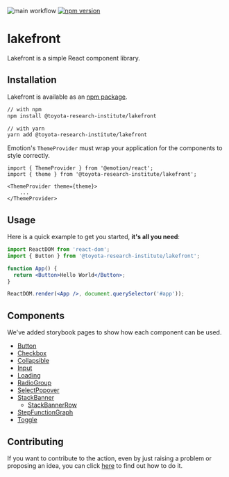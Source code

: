 ![main workflow](https://github.com/ToyotaResearchInstitute/lakefront/actions/workflows/main.yml/badge.svg)
[![npm version](https://badge.fury.io/js/%40toyota-research-institute%2Flakefront.svg)](https://badge.fury.io/js/%40toyota-research-institute%2Flakefront)

# lakefront
Lakefront is a simple React component library.

## Installation

Lakefront is available as an [npm package](https://www.npmjs.com/package/@toyota-research-institute/lakefront).

```sh
// with npm
npm install @toyota-research-institute/lakefront

// with yarn
yarn add @toyota-research-institute/lakefront
```

Emotion's `ThemeProvider` must wrap your application for the components to style correctly.
```
import { ThemeProvider } from '@emotion/react';
import { theme } from '@toyota-research-institute/lakefront';

<ThemeProvider theme={theme}>
    ...
</ThemeProvider>
```

## Usage

Here is a quick example to get you started, **it's all you need**:

```jsx
import ReactDOM from 'react-dom';
import { Button } from '@toyota-research-institute/lakefront';

function App() {
  return <Button>Hello World</Button>;
}

ReactDOM.render(<App />, document.querySelector('#app'));
```

## Components
We've added storybook pages to show how each component can be used.
* [Button](https://toyotaresearchinstitute.github.io/lakefront/?path=/docs/lakefront-button--all-buttons)
* [Checkbox](https://toyotaresearchinstitute.github.io/lakefront/?path=/docs/lakefront-checkbox--checkbox)
* [Collapsible](https://toyotaresearchinstitute.github.io/lakefront/?path=/docs/lakefront-collapsible--collapsible)
* [Input](https://toyotaresearchinstitute.github.io/lakefront/?path=/docs/lakefront-input--placeholder)
* [Loading](https://toyotaresearchinstitute.github.io/lakefront/?path=/docs/lakefront-loading--loading)
* [RadioGroup](https://toyotaresearchinstitute.github.io/lakefront/?path=/docs/lakefront-radiogroup--standard-radio-group)
* [SelectPopover](https://toyotaresearchinstitute.github.io/lakefront/?path=/docs/lakefront-selectpopover--popover)
* [StackBanner](https://toyotaresearchinstitute.github.io/lakefront/?path=/docs/lakefront-stack-banner--stack-banner)
  * [StackBannerRow](https://toyotaresearchinstitute.github.io/lakefront/?path=/docs/lakefront-stack-banner-stack-banner-row--error)
* [StepFunctionGraph](https://toyotaresearchinstitute.github.io/lakefront/?path=/docs/lakefront-stepfunctiongraph--simple-graph)
* [Toggle](https://toyotaresearchinstitute.github.io/lakefront/?path=/docs/lakefront-toggle--toggle)

## Contributing
If you want to contribute to the action, even by just raising a problem or proposing an idea, you can click [here](CONTRIBUTING.md) to find out how to do it.
